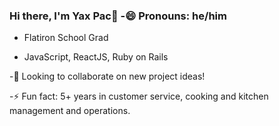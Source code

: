 ### Hi there, I'm Yax Pac👋 -😄 Pronouns: he/him


- Flatiron School Grad

- JavaScript, ReactJS, Ruby on Rails


-👯 Looking to collaborate on new project ideas!

-⚡ Fun fact: 5+ years in customer service, cooking and kitchen management and operations.

<!--
**ypcruzju/ypcruzju** is a ✨ _special_ ✨ repository because its `README.md` (this file) appears on your GitHub profile.

Here are some ideas to get you started:

- 🔭 I’m currently working on ...
- 🌱 I’m currently learning ...
- 👯 I’m looking to collaborate on ...
- 🤔 I’m looking for help with ...
- 💬 Ask me about ...
- 📫 How to reach me: ...
- 😄 Pronouns: ...
- ⚡ Fun fact: ...
-->
